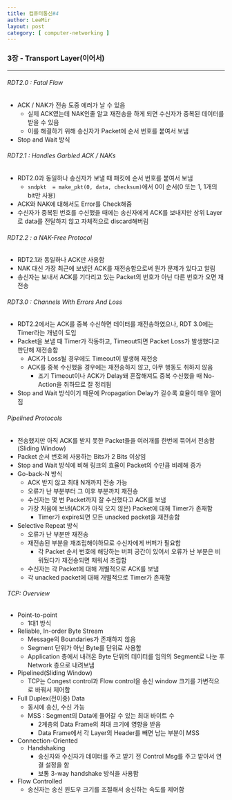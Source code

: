 ```yaml
---
title: 컴퓨터통신#4
author: LeeMir
layout: post
category: [ computer-networking ]
---
```


### 3장 - Transport Layer(이어서)

- - -

###### RDT2.0 : Fatal Flaw

- ACK / NAK가 전송 도중 에러가 날 수 있음
  - 실제 ACK였는데 NAK인줄 알고 재전송을 하게 되면 수신자가 중복된 데이터를 받을 수 있음
  - 이를 해결하기 위해 송신자가 Packet에 순서 번호를 붙여서 보냄
- Stop and Wait 방식



###### RDT2.1 : Handles Garbled ACK / NAKs

- RDT2.0과 동일하나 송신자가 보낼 때 패킷에 순서 번호를 붙여서 보냄
  - ```sndpkt  = make_pkt(0, data, checksum)```에서 0이 순서(0 또는 1, 1개의 bit만 사용)
- ACK와 NAK에 대해서도 Error를 Check해줌
- 수신자가 중복된 번호를 수신했을 때에는 송신자에게 ACK를 보내지만 상위 Layer로 data를 전달하지 않고 자체적으로 discard해버림



###### RDT2.2 : a NAK-Free Protocol

- RDT2.1과 동일하나 ACK만 사용함
- NAK 대신 가장 최근에 보냈던 ACK를 재전송함으로써 뭔가 문제가 있다고 알림
- 송신자는 보내서 ACK를 기다리고 있는 Packet의 번호가 아닌 다른 번호가 오면 재전송



###### RDT3.0 : Channels With Errors And Loss

- RDT2.2에서는 ACK를 중복 수신하면 데이터를 재전송하였으나, RDT 3.0에는 Timer라는 개념이 도입
- Packet을 보낼 때 Timer가 작동하고, Timeout되면 Packet Loss가 발생했다고 판단해 재전송함
  - ACK가 Loss될 경우에도 Timeout이 발생해 재전송
  - ACK를 중복 수신했을 경우에는 재전송하지 않고, 아무 행동도 취하지 않음
    - 조기 Timeout이나 ACK가 Delay돼 혼잡해져도 중복 수신했을 때 No-Action을 취하므로 잘 정리됨
- Stop and Wait 방식이기 때문에 Propagation Delay가 길수록 효율이 매우 떨어짐



###### Pipelined Protocols

- 전송했지만 아직 ACK를 받지 못한 Packet들을 여러개를 한번에 묶어서 전송함(Sliding Window)
- Packet 순서 번호에 사용하는 Bits가 2 Bits 이상임
- Stop and Wait 방식에 비해 링크의 효율이 Packet의 수만큼 비례해 증가
- Go-back-N 방식
  - ACK 받지 않고 최대 N개까지 전송 가능
  - 오류가 난 부분부터 그 이후 부분까지 재전송
  - 수신자는 몇 번 Packet까지 잘 수신했다고 ACK를 보냄
  - 가장 처음에 보낸(ACK가 아직 오지 않은) Packet에 대해 Timer가 존재함
    - Timer가 expire되면 모든 unacked packet을 재전송함
- Selective Repeat 방식
  - 오류가 난 부분만 재전송
  - 재전송된 부분을 재조립해야하므로 수신자에게 버퍼가 필요함
    - 각 Packet 순서 번호에 해당하는 버퍼 공간이 있어서 오류가 난 부분은 비워뒀다가 재전송되면 채워서 조립함
  - 수신자는 각 Packet에 대해 개별적으로 ACK를 보냄
  - 각 unacked packet에 대해 개별적으로 Timer가 존재함



###### TCP: Overview

- Point-to-point
  - 1대1 방식
- Reliable, In-order Byte Stream
  - Message의 Boundaries가 존재하지 않음
  - Segment 단위가 아닌 Byte를 단위로 사용함
  - Application 층에서 내려온 Byte 단위의 데이터를 임의의 Segment로 나눈 후 Network 층으로 내려보냄
- Pipelined(Sliding Window)
  - TCP는 Congest control과 Flow control을 송신 window 크기를 가변적으로 바꿔서 제어함
- Full Duplex(전이중) Data
  - 동시에 송신, 수신 가능
  - MSS : Segment의 Data에 들어갈 수 있는 최대 바이트 수
    - 2계층의 Data Frame의 최대 크기에 영향을 받음
    - Data Frame에서 각 Layer의 Header를 빼면 남는 부분이 MSS
- Connection-Oriented
  - Handshaking
    - 송신자와 수신자가 데이터를 주고 받기 전 Control Msg를 주고 받아서 연결 설정을 함
    - 보통 3-way handshake 방식을 사용함
- Flow Controlled
  - 송신자는 송신 윈도우 크기를 조절해서 송신하는 속도를 제어함